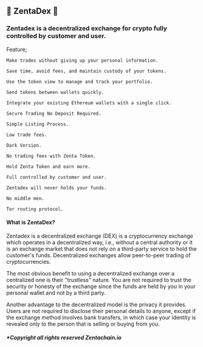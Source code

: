 ## 🚀 ZentaDex 🚀


### Zentadex is a decentralized exchange for crypto fully controlled by customer and user.

Feature;

```
Make trades without giving up your personal information.

Save time, avoid fees, and maintain custody of your tokens.

Use the token view to manage and track your portfolio.

Send tokens between wallets quickly.

Integrate your existing Ethereum wallets with a single click.

Secure Trading No Deposit Required.

Simple Listing Process.

Low trade fees.

Dark Version.

No trading fees with Zenta Token.

Hold Zenta Token and earn more.

Full controlled by customer and user.

Zentadex will never holds your funds.

No middle men.

Tor routing protocol.

```

#### What is ZentaDex?

Zentadex is a decentralized exchange (DEX) is a cryptocurrency exchange which operates in a decentralized way, i.e.,
without a central authority or it is an exchange market that does not rely on a third-party service to hold the customer's funds. 
Decentralized exchanges allow peer-to-peer trading of cryptocurrencies.

The most obvious benefit to using a decentralized exchange over a centralized one is their "trustless" nature.
You are not required to trust the security or honesty of the exchange since the funds are held by you in your personal wallet and not by a third party.

Another advantage to the decentralized model is the privacy it provides.
Users are not required to disclose their personal details to anyone, except if the exchange method involves bank transfers,
in which case your identity is revealed only to the person that is selling or buying from you.

##### *Copyright all rights reserved Zentachain.io
